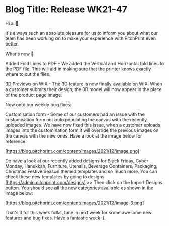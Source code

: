 # **Blog Title**: Release WK21-47

Hi all👋,

It's always such an absolute pleasure for us to inform you about what our team has been working on to make your experience with PitchPrint
even better.

What's new 🚀

Added Fold Lines to PDF - We added the Vertical and Horizontal fold lines to the PDF file. This will aid in making sure that the printer
knows exactly where to cut the files.

3D Previews on WIX - The 3D feature is now finally available on WIX. When a customer submits their design, the 3D model will now appear in
the place of the product page image.

Now onto our weekly bug fixes:

Customisation form - Some of our customers had an issue with the customisation form not auto populating the canvas with the recently
uploaded images. We have now fixed this issue, when a customer uploads images into the customisation form it will override the previous
images on the canvas with the new ones. Have a look at the image below for reference:

[https://blog.pitchprint.com/content/images/2021/12/image.png]

Do have a look at our recently added designs for Black Friday, Cyber Monday, Hanukkah, Furniture, Utensils, Beverage Containers, Packaging,
Christmas Festive Season themed templates and so much more. You can check these new templates by going to designs
[https://admin.pitchprint.com/designs] >> Then click on the Import Designs button. You should see all the new categories available as shown
in the image below:

[https://blog.pitchprint.com/content/images/2021/12/image-3.png]

That's it for this week folks, tune in next week for some awesome new features and bug fixes. Have a fantastic week :).

